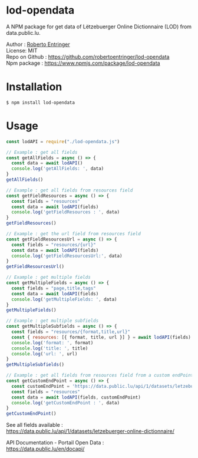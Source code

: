 # lod-opendata

A NPM package for get data of Lëtzebuerger Online Dictionnaire (LOD) from data.public.lu.

Author : [Roberto Entringer](https://robertoentringer.com)<br>
License: MIT<br>
Repo on Github : https://github.com/robertoentringer/lod-opendata<br>
Npm package : https://www.npmjs.com/package/lod-opendata

# Installation

```shell
$ npm install lod-opendata
```

# Usage

```js
const lodAPI = require("./lod-opendata.js")

// Example : get all fields
const getAllFields = async () => {
  const data = await lodAPI()
  console.log('getAllFields: ', data)
}
getAllFields()

// Example : get all fields from resources field
const getFieldResources = async () => {
  const fields = "resources"
  const data = await lodAPI(fields)
  console.log('getFieldResources : ', data)
}
getFieldResources()

// Example : get the url field from resources field
const getFieldResourcesUrl = async () => {
  const fields = "resources/{url}"
  const data = await lodAPI(fields)
  console.log('getFieldResourcesUrl:', data)
}
getFieldResourcesUrl()

// Example : get multiple fields
const getMultipleFields = async () => {
  const fields = "page,title,tags"
  const data = await lodAPI(fields)
  console.log('getMultipleFields: ', data)
}
getMultipleFields()

// Example : get multiple subfields
const getMultipleSubfields = async () => {
  const fields = "resources/{format,title,url}"
  const { resources: [{ format, title, url }] } = await lodAPI(fields)
  console.log('format: ', format)
  console.log('title: ', title)
  console.log('url: ', url)
}
getMultipleSubfields()

// Example : get all fields from resources field from a custom endPoint
const getCustomEndPoint = async () => {
  const customEndPoint = 'https://data.public.lu/api/1/datasets/letzebuerger-online-dictionnaire-raw-data/'
  const fields = "resources"
  const data = await lodAPI(fields, customEndPoint)
  console.log('getCustomEndPoint : ', data)
}
getCustomEndPoint()
```

See all fields available :<br>
https://data.public.lu/api/1/datasets/letzebuerger-online-dictionnaire/

API Documentation - Portail Open Data :<br>
https://data.public.lu/en/docapi/
